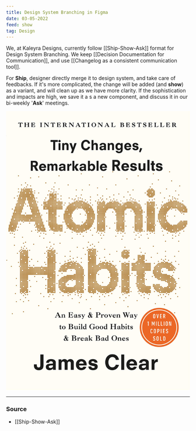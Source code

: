 ```yaml
---
title: Design System Branching in Figma
date: 03-05-2022
feed: show
tag: Design
---
```

We, at Kaleyra Designs, currently follow [[Ship-Show-Ask]] format for Design System Branching. We keep [[Decision Documentation for Communication]], and use [[Changelog as a consistent communication tool]]. 

For **Ship**, designer directly merge it to design system, and take care of feedbacks. If it's more complicated, the change will be added (and **show**) as a variant, and will clean up as we have more clarity. If the sophistication and impacts are high, we save it a s a new component, and discuss it in our bi-weekly '**Ask**' meetings. 

![image](/assets/img/atomic-habit.png)

--- 
### Source
- [[Ship-Show-Ask]]